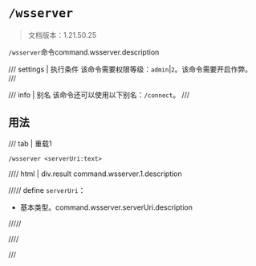 # `/wsserver`

> 文档版本：1.21.50.25

`/wsserver`命令command.wsserver.description

/// settings | 执行条件
该命令需要权限等级：`admin`|`2`。该命令需要开启作弊。
///

/// info | 别名
该命令还可以使用以下别名：`/connect`。
///

## 用法

/// tab | 重载1
```mcfunction
/wsserver <serverUri:text>
```

//// html | div.result
command.wsserver.1.description

///// define
`serverUri`：<!-- md:samp text -->

- 基本类型。command.wsserver.serverUri.description


/////

////

///
